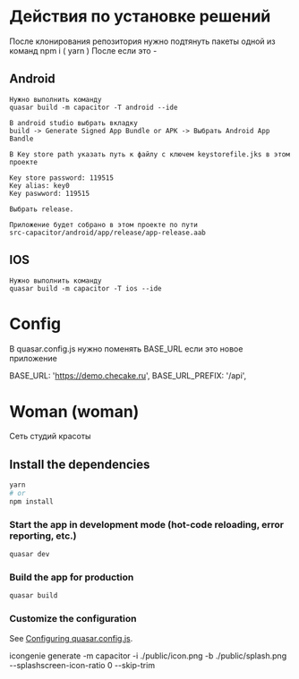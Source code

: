 # Действия по установке решений

После клонирования репозитория нужно подтянуть пакеты одной из команд
npm i ( yarn )
После если это -

## Android

    Нужно выполнить команду
    quasar build -m capacitor -T android --ide

    В android studio выбрать вкладку
    build -> Generate Signed App Bundle or APK -> Выбрать Android App Bandle

    В Key store path указать путь к файлу с ключем keystorefile.jks в этом проекте

    Key store password: 119515
    Key alias: key0
    Key paswword: 119515

    Выбрать release.

    Приложение будет собрано в этом проекте по пути
    src-capacitor/android/app/release/app-release.aab

## IOS

    Нужно выполнить команду
    quasar build -m capacitor -T ios --ide

# Config

В quasar.config.js нужно поменять BASE_URL если это новое приложение

BASE_URL: 'https://demo.checake.ru',
BASE_URL_PREFIX: '/api',

# Woman (woman)

Cеть студий красоты

## Install the dependencies

```bash
yarn
# or
npm install
```

### Start the app in development mode (hot-code reloading, error reporting, etc.)

```bash
quasar dev
```

### Build the app for production

```bash
quasar build
```

### Customize the configuration

See [Configuring quasar.config.js](https://v2.quasar.dev/quasar-cli-vite/quasar-config-js).

icongenie generate -m capacitor -i ./public/icon.png -b ./public/splash.png --splashscreen-icon-ratio 0 --skip-trim
